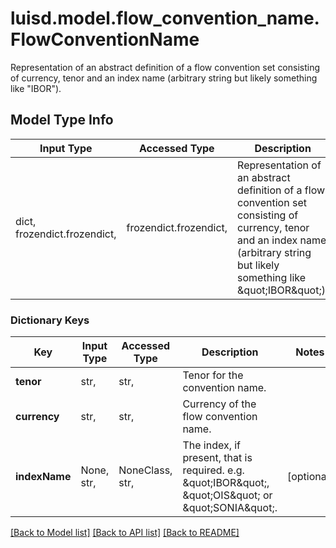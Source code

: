 # luisd.model.flow_convention_name.FlowConventionName

Representation of an abstract definition of a flow convention set consisting of currency, tenor and an index name (arbitrary string but likely something like \"IBOR\").

## Model Type Info
Input Type | Accessed Type | Description | Notes
------------ | ------------- | ------------- | -------------
dict, frozendict.frozendict,  | frozendict.frozendict,  | Representation of an abstract definition of a flow convention set consisting of currency, tenor and an index name (arbitrary string but likely something like \&quot;IBOR\&quot;). | 

### Dictionary Keys
Key | Input Type | Accessed Type | Description | Notes
------------ | ------------- | ------------- | ------------- | -------------
**tenor** | str,  | str,  | Tenor for the convention name. | 
**currency** | str,  | str,  | Currency of the flow convention name. | 
**indexName** | None, str,  | NoneClass, str,  | The index, if present, that is required. e.g. \&quot;IBOR\&quot;, \&quot;OIS\&quot; or \&quot;SONIA\&quot;. | [optional] 

[[Back to Model list]](../../README.md#documentation-for-models) [[Back to API list]](../../README.md#documentation-for-api-endpoints) [[Back to README]](../../README.md)

